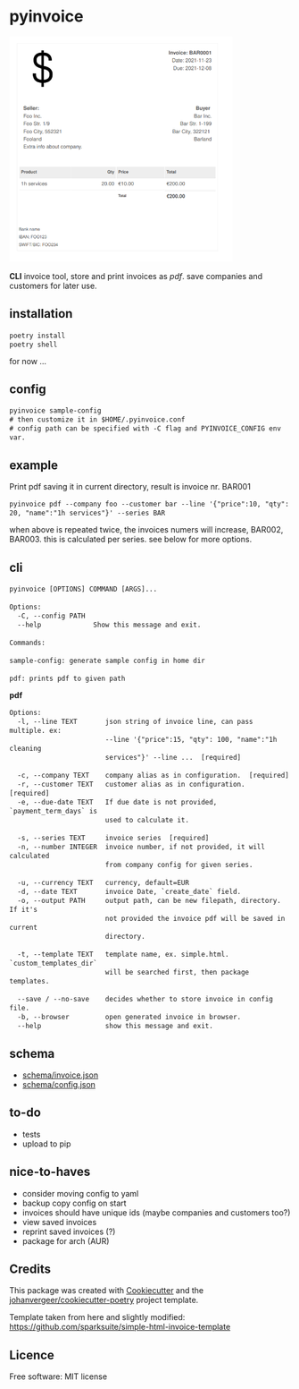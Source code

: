 
pyinvoice
=========
<img src="examples/2021-11-23_bar-inc_bar1.png" alt="invoice" width="400"/>

**CLI** invoice tool, store and print invoices as *pdf*. save companies and
customers for later use.


installation
------------

``` {.sourceCode .bash}
poetry install
poetry shell
```

for now ...

config
------

``` {.sourceCode .bash}
pyinvoice sample-config
# then customize it in $HOME/.pyinvoice.conf
# config path can be specified with -C flag and PYINVOICE_CONFIG env var.
```

example
-------------

Print pdf saving it in current directory, result is invoice nr. BAR001
``` {.sourceCode .bash}
pyinvoice pdf --company foo --customer bar --line '{"price":10, "qty": 20, "name":"1h services"}' --series BAR
```
when above is repeated twice, the invoices numers will increase, BAR002, BAR003. this is calculated per series.
see below for more options.

cli
---

``` {.sourceCode .}
pyinvoice [OPTIONS] COMMAND [ARGS]...

Options:
  -C, --config PATH
  --help             Show this message and exit.

Commands:

sample-config: generate sample config in home dir

pdf: prints pdf to given path
```

**pdf**

```
Options:
  -l, --line TEXT       json string of invoice line, can pass multiple. ex:
                        --line '{"price":15, "qty": 100, "name":"1h cleaning
                        services"}' --line ...  [required]

  -c, --company TEXT    company alias as in configuration.  [required]
  -r, --customer TEXT   customer alias as in configuration.  [required]
  -e, --due-date TEXT   If due date is not provided, `payment_term_days` is
                        used to calculate it.

  -s, --series TEXT     invoice series  [required]
  -n, --number INTEGER  invoice number, if not provided, it will calculated
                        from company config for given series.

  -u, --currency TEXT   currency, default=EUR
  -d, --date TEXT       invoice Date, `create_date` field.
  -o, --output PATH     output path, can be new filepath, directory. If it's
                        not provided the invoice pdf will be saved in current
                        directory.

  -t, --template TEXT   template name, ex. simple.html. `custom_templates_dir`
                        will be searched first, then package templates.

  --save / --no-save    decides whether to store invoice in config file.
  -b, --browser         open generated invoice in browser.
  --help                show this message and exit.
```

schema
------
-   [schema/invoice.json](src/pyinvoice/schema/invoice.json)
-   [schema/config.json](src/pyinvoice/schema/config.json)

to-do
-----

-   tests
-   upload to pip

nice-to-haves
-------------

-   consider moving config to yaml
-   backup copy config on start
-   invoices should have unique ids (maybe companies and customers too?)
-   view saved invoices
-   reprint saved invoices (?)
-   package for arch (AUR)

Credits
-------

This package was created with
[Cookiecutter](https://github.com/audreyr/cookiecutter) and the
[johanvergeer/cookiecutter-poetry](https://github.com/johanvergeer/cookiecutter-poetry)
project template.

Template taken from here and slightly modified:
<https://github.com/sparksuite/simple-html-invoice-template>

Licence
-------

Free software: MIT license
